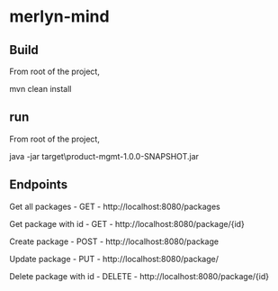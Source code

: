 # merlyn-mind

## Build
From root of the project,

mvn clean install

## run
From root of the project,

java -jar target\product-mgmt-1.0.0-SNAPSHOT.jar

## Endpoints
Get all packages - GET - http://localhost:8080/packages

Get package with id - GET - http://localhost:8080/package/{id}

Create package - POST - http://localhost:8080/package

Update package - PUT - http://localhost:8080/package/

Delete package with id - DELETE - http://localhost:8080/package/{id}

